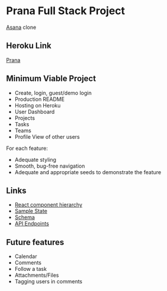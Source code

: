 # Prana Full Stack Project
[Asana](www.asana.com) clone

## Heroku Link
[Prana](www.google.com)

## Minimum Viable Project
* Create, login, guest/demo login
* Production README
* Hosting on Heroku
* User Dashboard
* Projects
* Tasks
* Teams
* Profile View of other users

For each feature:
 * Adequate styling
 * Smooth, bug-free navigation
 * Adequate and appropriate seeds to demonstrate the feature


## Links
* [React component hierarchy](./component-hierarchy.md)
* [Sample State](./sample-state.md)
* [Schema](./schema.md)
* [API Endpoints](./api-endpoints.md)



## Future features
* Calendar
* Comments
* Follow a task
* Attachments/Files
* Tagging users in comments
